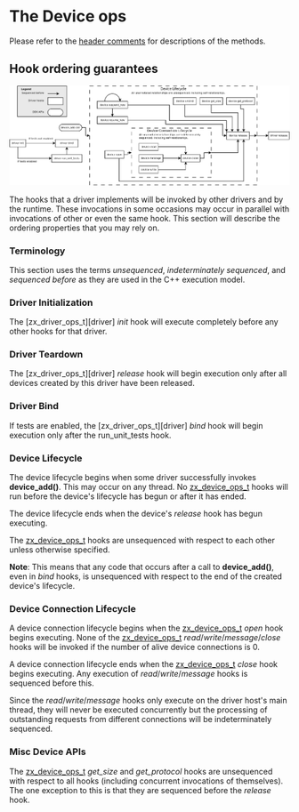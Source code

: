 
# The Device ops

Please refer to the [header comments][device] for descriptions of the methods.

## Hook ordering guarantees

![Hook ordering guarantees](/docs/images/zircon/ddk/driver-hook-ordering.png)

The hooks that a driver implements will be invoked by other drivers and by the
runtime. These invocations in some occasions may occur in parallel with
invocations of other or even the same hook. This section will describe the
ordering properties that you may rely on.

### Terminology

This section uses the terms *unsequenced*, *indeterminately sequenced*, and
*sequenced before* as they are used in the C++ execution model.

### Driver Initialization

The [zx_driver_ops_t][driver] *init* hook will execute completely before any other
hooks for that driver.

### Driver Teardown

The [zx_driver_ops_t][driver] *release* hook will begin execution only after all
devices created by this driver have been released.

### Driver Bind

If tests are enabled, the [zx_driver_ops_t][driver] *bind* hook will begin execution only after the
run_unit_tests hook.

### Device Lifecycle

The device lifecycle begins when some driver successfully invokes **device_add()**. This may
occur on any thread. No [zx_device_ops_t][device] hooks will run before the
device's lifecycle has begun or after it has ended.

The device lifecycle ends when the device's *release* hook has begun executing.

The [zx_device_ops_t][device] hooks are unsequenced with respect to each other
unless otherwise specified.

**Note**: This means that any code that occurs after a call to **device_add()**, even in *bind* hooks,
is unsequenced with respect to the end of the created device's lifecycle.

### Device Connection Lifecycle

A device connection lifecycle begins when the [zx_device_ops_t][device] *open* hook begins
executing. None of the [zx_device_ops_t][device] *read*/*write*/*message*/*close* hooks
will be invoked if the number of alive device connections is 0.

A device connection lifecycle ends when the [zx_device_ops_t][device] *close* hook
begins executing. Any execution of *read*/*write*/*message* hooks is sequenced before
this.

Since the *read*/*write*/*message* hooks only execute on the driver host's main thread,
they will never be executed concurrently but the processing of outstanding requests from
different connections will be indeterminately sequenced.



### Misc Device APIs

The [zx_device_ops_t][device] *get_size* and *get_protocol* hooks are
unsequenced with respect to all hooks (including concurrent invocations of themselves).
The one exception to this is that they are sequenced before the *release* hook.

[device]: /src/lib/ddk/include/ddk/device.h
